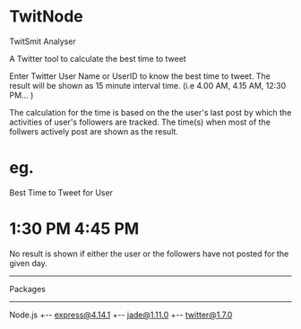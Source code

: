 # TwitNode
TwitSmit Analyser

A Twitter tool to calculate the best time to tweet

Enter Twitter User Name or UserID to know the best time to tweet.
The result will be shown as 15 minute interval time. (i.e 4.00 AM, 4.15 AM, 12:30 PM... ) 

The calculation for the time is based on the the user's last post by which the activities of user's followers are tracked.
The time(s) when most of the follwers actively post are shown as the result.

eg.
================================================
Best Time to Tweet for User
   
   1:30 PM
   4:45 PM
================================================


No result is shown if either the user or the followers have not posted for the given day.


*************
Packages
*************
Node.js
+-- express@4.14.1
+-- jade@1.11.0
+-- twitter@1.7.0
